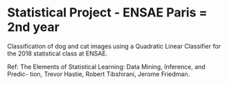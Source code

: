 # Statistical Project - ENSAE Paris = 2nd year

Classification of dog and cat images using a Quadratic Linear Classifier for the 2018 statistical class at ENSAE.

Ref:
The Elements of Statistical Learning: Data Mining, Inference, and Predic- tion, Trevor Hastie, Robert Tibshirani, Jerome Friedman.
